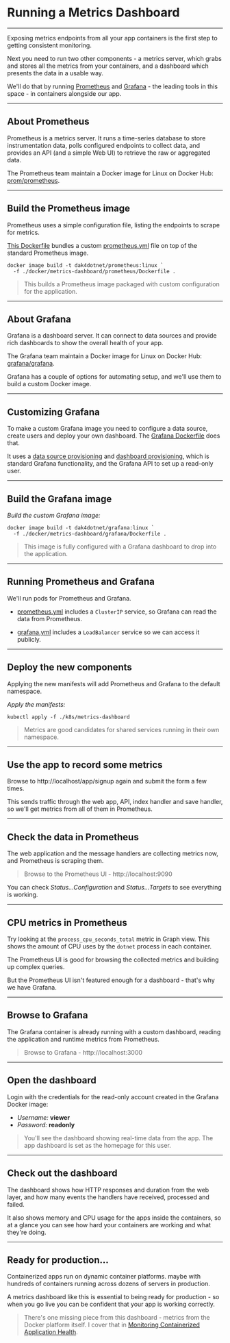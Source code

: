# Running a Metrics Dashboard

---

Exposing metrics endpoints from all your app containers is the first step to getting consistent monitoring.

Next you need to run two other components - a metrics server, which grabs and stores all the metrics from your containers, and a dashboard which presents the data in a usable way.

We'll do that by running [Prometheus](https://prometheus.io) and [Grafana](https://grafana.com) - the leading tools in this space - in containers alongside our app.

---

## About Prometheus

Prometheus is a metrics server. It runs a time-series database to store instrumentation data, polls configured endpoints to collect data, and provides an API (and a simple Web UI) to retrieve the raw or aggregated data.

The Prometheus team maintain a Docker image for Linux on Docker Hub: [prom/prometheus](https://hub.docker.com/r/prom/prometheus).

---

## Build the Prometheus image

Prometheus uses a simple configuration file, listing the endpoints to scrape for metrics.

[This Dockerfile](./docker/metrics-dashboard/prometheus/Dockerfile) bundles a custom [prometheus.yml](./docker/metrics-dashboard/prometheus/prometheus.yml) file on top of the standard Prometheus image.

```
docker image build -t dak4dotnet/prometheus:linux `
  -f ./docker/metrics-dashboard/prometheus/Dockerfile .
```

> This builds a Prometheus image packaged with custom configuration for the application.

---

## About Grafana

Grafana is a dashboard server. It can connect to data sources and provide rich dashboards to show the overall health of your app.

The Grafana team maintain a Docker image for Linux on Docker Hub: [grafana/grafana](https://hub.docker.com/r/grafana/grafana).

Grafana has a couple of options for automating setup, and we'll use them to build a custom Docker image.

---

## Customizing Grafana

To make a custom Grafana image you need to configure a data source, create users and deploy your own dashboard. The [Grafana Dockerfile](./docker/metrics-dashboard/grafana/Dockerfile) does that.

It uses a [data source provisioning](http://docs.grafana.org/administration/provisioning/#datasources) and [dashboard provisioning](http://docs.grafana.org/administration/provisioning/#dashboards), which is standard Grafana functionality, and the Grafana API to set up a read-only user.

---

## Build the Grafana image

_Build the custom Grafana image:_

```
docker image build -t dak4dotnet/grafana:linux `
  -f ./docker/metrics-dashboard/grafana/Dockerfile .
```

> This image is fully configured with a Grafana dashboard to drop into the application.

---

## Running Prometheus and Grafana

We'll run pods for Prometheus and Grafana.

- [prometheus.yml](./k8s/metrics-dashboard/prometheus.yml) includes a `ClusterIP` service, so Grafana can read the data from Prometheus.

- [grafana.yml](./k8s/metrics-dashboard/grafana.yml) includes a `LoadBalancer` service so we can access it publicly.

---

## Deploy the new components

Applying the new manifests will add Prometheus and Grafana to the default namespace.

_Apply the manifests:_

```
kubectl apply -f ./k8s/metrics-dashboard
```

> Metrics are good candidates for shared services running in their own namespace.

---

## Use the app to record some metrics

Browse to http://localhost/app/signup again and submit the form a few times.

This sends traffic through the web app, API, index handler and save handler, so we'll get metrics from all of them in Prometheus.

---

## Check the data in Prometheus

The web application and the message handlers are collecting metrics now, and Prometheus is scraping them.

> Browse to the Prometheus UI - http://localhost:9090

You can check _Status...Configuration_ and _Status...Targets_ to see everything is working.

---

## CPU metrics in Prometheus

Try looking at the `process_cpu_seconds_total` metric in Graph view. This shows the amount of CPU uses by the `dotnet` process in each container.

The Prometheus UI is good for browsing the collected metrics and building up complex queries.

But the Prometheus UI isn't featured enough for a dashboard - that's why we have Grafana.

---

## Browse to Grafana

The Grafana container is already running with a custom dashboard, reading the application and runtime metrics from Prometheus.

> Browse to Grafana - http://localhost:3000

---

## Open the dashboard

Login with the credentials for the read-only account created in the Grafana Docker image:

- _Username:_ **viewer**
- _Password:_ **readonly**

> You'll see the dashboard showing real-time data from the app. The app dashboard is set as the homepage for this user.

---

## Check out the dashboard

The dashboard shows how HTTP responses and duration from the web layer, and how many events the handlers have received, processed and failed.

It also shows memory and CPU usage for the apps inside the containers, so at a glance you can see how hard your containers are working and what they're doing.

---

## Ready for production...

Containerized apps run on dynamic container platforms. maybe with hundreds of containers running across dozens of servers in production.

A metrics dashboard like this is essential to being ready for production - so when you go live you can be confident that your app is working correctly.

> There's one missing piece from this dashboard - metrics from the Docker platform itself. I cover that in [Monitoring Containerized Application Health](https://pluralsight.pxf.io/c/1197078/424552/7490?u=https%3A%2F%2Fwww.pluralsight.com%2Fcourses%2Fmonitoring-containerized-app-health-docker).
